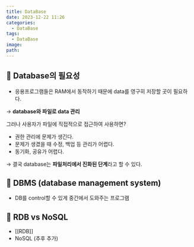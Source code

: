 ```yaml
---
title: DataBase
date: 2023-12-22 11:26
categories:
  - DataBase
tags:
  - DataBase
image: 
path:
---
```


## 🌈 Database의 필요성

- 응용프로그램들은 RAM에서 동작하기 때문에 data를 영구히 저장할 곳이 필요하다.

→ **database와 파일로 data 관리**

그러나 사용자가 파일에 직접적으로 접근하여 사용하면?

- 권한 관리에 문제가 생긴다.
- 문제가 생겼을 때 수정, 백업 등 관리가 어렵다.
- 동기화, 공유가 어렵다.

→ 결국 database는 **파일처리에서 진화된 단계**라고 할 수 있다.



## 🌈 DBMS (database management system)

- DB를 control할 수 있게 중간에서 도와주는 프로그램


## 🌈 RDB vs NoSQL
+ [[RDB]]
+ NoSQL (추후 추가)
